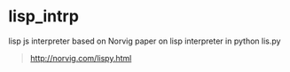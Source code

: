 # lisp_intrp
lisp js interpreter based on Norvig paper on lisp interpreter in python lis.py
 >http://norvig.com/lispy.html
